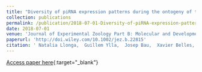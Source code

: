```yaml
---
title: "Diversity of piRNA expression patterns during the ontogeny of the German cockroach"
collection: publications
permalink: /publication/2018-07-01-Diversity-of-piRNA-expression-patterns-during-the-ontogeny-of-the-German-cockroach
date: 2018-07-01
venue: 'Journal of Experimental Zoology Part B: Molecular and Developmental Evolution'
paperurl: 'http://doi.wiley.com/10.1002/jez.b.22815'
citation: ' Natalia Llonga,  Guillem Ylla,  Josep Bau,  Xavier Belles,  Maria Piulachs, &quot;Diversity of piRNA expression patterns during the ontogeny of the German cockroach.&quot; Journal of Experimental Zoology Part B: Molecular and Developmental Evolution, 2018.'
---
```

[Access paper here](http://doi.wiley.com/10.1002/jez.b.22815){:target="_blank"}
